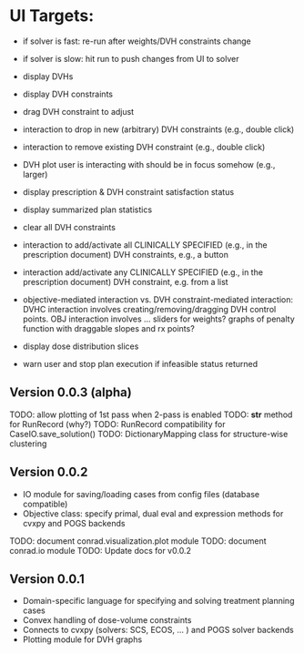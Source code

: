 # UI Targets:
- if solver is fast: re-run after weights/DVH constraints change
- if solver is slow: hit run to push changes from UI to solver

- display DVHs
- display DVH constraints
- drag DVH constraint to adjust
- interaction to drop in new (arbitrary) DVH constraints (e.g., double click)
- interaction to remove existing DVH constraint (e.g., double click)
- DVH plot user is interacting with should be in focus somehow (e.g., larger)
- display prescription & DVH constraint satisfaction status
- display summarized plan statistics
- clear all DVH constraints
- interaction to add/activate all CLINICALLY SPECIFIED (e.g., in the prescription document) DVH constraints, e.g., a button
- interaction add/activate any CLINICALLY SPECIFIED (e.g., in the prescription document) DVH constraint, e.g. from a list
- objective-mediated interaction vs. DVH constraint-mediated interaction: DVHC interaction involves creating/removing/dragging DVH control points. OBJ interaction involves ... sliders for weights? graphs of penalty function with draggable slopes and rx points?


- display dose distribution slices
- warn user and stop plan execution if infeasible status returned

## Version 0.0.3 (alpha)
TODO: allow plotting of 1st pass when 2-pass is enabled
TODO: __str__ method for RunRecord (why?)
TODO: RunRecord compatibility for CaseIO.save_solution()
TODO: DictionaryMapping class for structure-wise clustering 

## Version 0.0.2 
- IO module for saving/loading cases from config files (database compatible)
- Objective class: specify primal, dual eval and expression methods for cvxpy
  and POGS backends
  
TODO: document conrad.visualization.plot module
TODO: document conrad.io module
TODO: Update docs for v0.0.2

## Version 0.0.1 

- Domain-specific language for specifying and solving treatment planning cases
- Convex handling of dose-volume constraints
- Connects to cvxpy (solvers: SCS, ECOS, ... ) and POGS solver backends 
- Plotting module for DVH graphs
